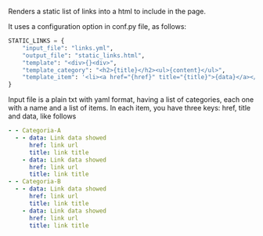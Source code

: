 Renders a static list of links into a html to include in the page.

It uses a configuration option in conf.py file, as follows:

```python
STATIC_LINKS = {
    "input_file": "links.yml",
    "output_file": "static_links.html",
    "template": "<div>{}<div>",
    "template_category": "<h2>{title}</h2><ul>{content}</ul>",
    "template_item": '<li><a href="{href}" title="{title}">{data}</a></li>'
}
```

Input file is a plain txt with yaml format, having a list of categories, each one with a name and a list of items.
In each item, you have three keys: href, title and data, like follows

```yaml
- - Categoria-A
  - - data: Link data showed 
      href: link url
      title: link title
    - data: Link data showed
      href: link url
      title: link title
- - Categoria-B
  - - data: Link data showed
      href: link url
      title: link title
    - data: Link data showed
      href: link url
      title: link title
```
